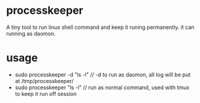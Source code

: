 # processkeeper
A tiny tool to run linux shell command and keep it runing permanently. it can running as daomon.

# usage
- sudo processkeeper -d "ls -l" // -d to run as daomon, all log will be put at /tmp/processkeeper/<pid>
- sudo processkeeper  "ls -l"   // run as normal command, used with tmux to keep it run off session
